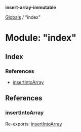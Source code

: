 **insert-array-immutable**

[Globals](../README.md) / "index"

# Module: "index"

## Index

### References

* [insertIntoArray](_index_.md#insertintoarray)

## References

### insertIntoArray

Re-exports: [insertIntoArray](_insertintoarray_.md#insertintoarray)
